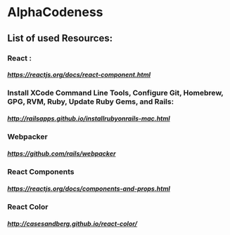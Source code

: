 # AlphaCodeness
## List of used Resources:
### React :
##### https://reactjs.org/docs/react-component.html
### Install XCode Command Line Tools, Configure Git, Homebrew, GPG, RVM, Ruby, Update Ruby Gems, and Rails:
##### http://railsapps.github.io/installrubyonrails-mac.html
### Webpacker 
##### https://github.com/rails/webpacker
### React Components
##### https://reactjs.org/docs/components-and-props.html
### React Color
##### http://casesandberg.github.io/react-color/